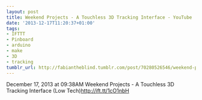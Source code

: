 ```yaml
---
layout: post
title: Weekend Projects - A Touchless 3D Tracking Interface - YouTube
date: '2013-12-17T11:20:37+01:00'
tags:
- IFTTT
- Pinboard
- arduino
- make
- 3D
- tracking
tumblr_url: http://fabiantheblind.tumblr.com/post/70280526546/weekend-projects-a-touchless-3d-tracking-interface
---
```

December 17, 2013 at 09:38AM
Weekend Projects - A Touchless 3D Tracking Interface (Low Tech)http://ift.tt/1cO1nbH
